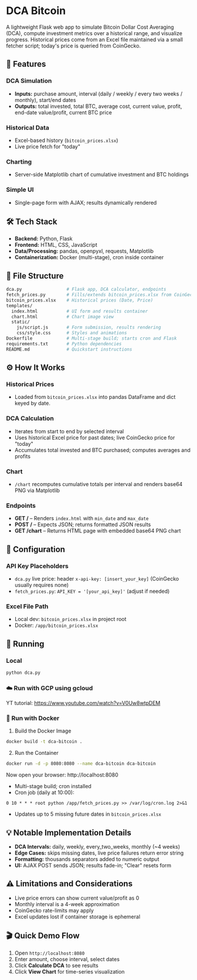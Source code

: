 # DCA Bitcoin

A lightweight Flask web app to simulate Bitcoin Dollar Cost Averaging (DCA), compute investment metrics over a historical range, and visualize progress. Historical prices come from an Excel file maintained via a small fetcher script; today's price is queried from CoinGecko.

## 🌟 Features

### DCA Simulation

* **Inputs:** purchase amount, interval (daily / weekly / every two weeks / monthly), start/end dates
* **Outputs:** total invested, total BTC, average cost, current value, profit, end-date value/profit, current BTC price

### Historical Data

* Excel-based history (`bitcoin_prices.xlsx`)
* Live price fetch for "today"

### Charting

* Server-side Matplotlib chart of cumulative investment and BTC holdings

### Simple UI

* Single-page form with AJAX; results dynamically rendered </details>

## 🛠️ Tech Stack

* **Backend:** Python, Flask
* **Frontend:** HTML, CSS, JavaScript
* **Data/Processing:** pandas, openpyxl, requests, Matplotlib
* **Containerization:** Docker (multi-stage), cron inside container </details>

## 📁 File Structure

```bash
dca.py                 # Flask app, DCA calculator, endpoints
fetch_prices.py        # Fills/extends bitcoin_prices.xlsx from CoinGecko
bitcoin_prices.xlsx    # Historical prices (Date, Price)
templates/
  index.html           # UI form and results container
  chart.html           # Chart image view
  static/
    js/script.js       # Form submission, results rendering
    css/style.css      # Styles and animations
Dockerfile             # Multi-stage build; starts cron and Flask
requirements.txt       # Python dependencies
README.md              # Quickstart instructions
```

## ⚙️ How It Works

### Historical Prices

* Loaded from `bitcoin_prices.xlsx` into pandas DataFrame and dict keyed by date.

### DCA Calculation

* Iterates from start to end by selected interval
* Uses historical Excel price for past dates; live CoinGecko price for "today"
* Accumulates total invested and BTC purchased; computes averages and profits

### Chart

* `/chart` recomputes cumulative totals per interval and renders base64 PNG via Matplotlib

### Endpoints

* **GET /** – Renders `index.html` with `min_date` and `max_date`
* **POST /** – Expects JSON; returns formatted JSON results
* **GET /chart** – Returns HTML page with embedded base64 PNG chart </details>

## 🔧 Configuration

### API Key Placeholders

* `dca.py` live price: header `x-api-key: [insert_your_key]` (CoinGecko usually requires none)
* `fetch_prices.py`: `API_KEY = '[your_api_key]'` (adjust if needed)

### Excel File Path

* Local dev: `bitcoin_prices.xlsx` in project root
* Docker: `/app/bitcoin_prices.xlsx` </details>

## 🏃 Running

### Local

```bash
python dca.py
```

### ☁️ Run with GCP using gcloud 
YT tutorial: https://www.youtube.com/watch?v=V0Uw8wtpDEM

### 🐳 Run with Docker
1. Build the Docker Image
```bash
docker build -t dca-bitcoin .
```

2. Run the Container
```bash
docker run -d -p 8080:8080 --name dca-bitcoin dca-bitcoin
```

Now open your browser:
http://localhost:8080

* Multi-stage build; cron installed
* Cron job (daily at 10:00):

```
0 10 * * * root python /app/fetch_prices.py >> /var/log/cron.log 2>&1
```

* Updates up to 5 missing future dates in `bitcoin_prices.xlsx` </details>

## 💡 Notable Implementation Details

* **DCA Intervals:** daily, weekly, every_two_weeks, monthly (\~4 weeks)
* **Edge Cases:** skips missing dates, live price failures return error string
* **Formatting:** thousands separators added to numeric output
* **UI:** AJAX POST sends JSON; results fade-in; "Clear" resets form 

## ⚠️ Limitations and Considerations

* Live price errors can show current value/profit as 0
* Monthly interval is a 4-week approximation
* CoinGecko rate-limits may apply
* Excel updates lost if container storage is ephemeral </details>

## 🎬 Quick Demo Flow

1. Open `http://localhost:8080`
2. Enter amount, choose interval, select dates
3. Click **Calculate DCA** to see results
4. Click **View Chart** for time-series visualization </details>
